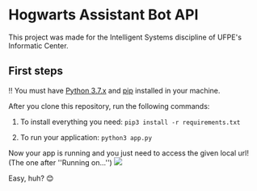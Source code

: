 # Hogwarts Assistant Bot API

This project was made for the Intelligent Systems discipline of UFPE's Informatic Center.

## First steps
:bangbang: You must have [Python 3.7.x](https://www.python.org/downloads/) and [pip](https://pip.pypa.io/en/stable/installing/) installed in your machine.

After you clone this repository, run the following commands:

1. To install everything you need:
```pip3 install -r requirements.txt```

2. To run your application:
```python3 app.py```


Now your app is running and you just need to access the given local url! (The one after ''Running on...'') 
![](https://i.imgur.com/T4s4vTd.png)

Easy, huh? :blush:
